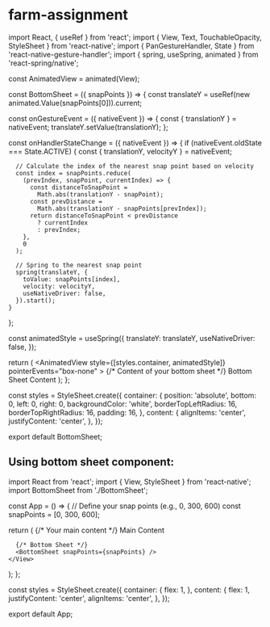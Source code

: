 # farm-assignment
import React, { useRef } from 'react';
import { View, Text, TouchableOpacity, StyleSheet } from 'react-native';
import { PanGestureHandler, State } from 'react-native-gesture-handler';
import { spring, useSpring, animated } from 'react-spring/native';

const AnimatedView = animated(View);

const BottomSheet = ({ snapPoints }) => {
  const translateY = useRef(new animated.Value(snapPoints[0])).current;

  const onGestureEvent = ({ nativeEvent }) => {
    const { translationY } = nativeEvent;
    translateY.setValue(translationY);
  };

  const onHandlerStateChange = ({ nativeEvent }) => {
    if (nativeEvent.oldState === State.ACTIVE) {
      const { translationY, velocityY } = nativeEvent;

      // Calculate the index of the nearest snap point based on velocity
      const index = snapPoints.reduce(
        (prevIndex, snapPoint, currentIndex) => {
          const distanceToSnapPoint =
            Math.abs(translationY - snapPoint);
          const prevDistance =
            Math.abs(translationY - snapPoints[prevIndex]);
          return distanceToSnapPoint < prevDistance
            ? currentIndex
            : prevIndex;
        },
        0
      );

      // Spring to the nearest snap point
      spring(translateY, {
        toValue: snapPoints[index],
        velocity: velocityY,
        useNativeDriver: false,
      }).start();
    }
  };

  const animatedStyle = useSpring({
    translateY: translateY,
    useNativeDriver: false,
  });

  return (
    <PanGestureHandler
      onGestureEvent={onGestureEvent}
      onHandlerStateChange={onHandlerStateChange}
    >
      <AnimatedView
        style={[styles.container, animatedStyle]}
        pointerEvents="box-none"
      >
        {/* Content of your bottom sheet */}
        <View style={styles.content}>
          <Text>Bottom Sheet Content</Text>
        </View>
      </AnimatedView>
    </PanGestureHandler>
  );
};

const styles = StyleSheet.create({
  container: {
    position: 'absolute',
    bottom: 0,
    left: 0,
    right: 0,
    backgroundColor: 'white',
    borderTopLeftRadius: 16,
    borderTopRightRadius: 16,
    padding: 16,
  },
  content: {
    alignItems: 'center',
    justifyContent: 'center',
  },
});

export default BottomSheet;


Using bottom sheet component:
-----------------------------
import React from 'react';
import { View, StyleSheet } from 'react-native';
import BottomSheet from './BottomSheet';

const App = () => {
  // Define your snap points (e.g., 0, 300, 600)
  const snapPoints = [0, 300, 600];

  return (
    <View style={styles.container}>
      {/* Your main content */}
      <View style={styles.content}>
        <Text>Main Content</Text>
      </View>

      {/* Bottom Sheet */}
      <BottomSheet snapPoints={snapPoints} />
    </View>
  );
};

const styles = StyleSheet.create({
  container: {
    flex: 1,
  },
  content: {
    flex: 1,
    justifyContent: 'center',
    alignItems: 'center',
  },
});

export default App;

